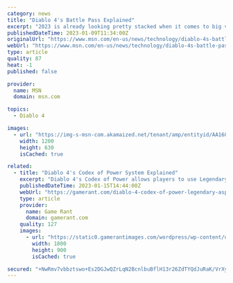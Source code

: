 ```yaml
---
category: news
title: "Diablo 4's Battle Pass Explained"
excerpt: "2023 is already looking pretty stacked when it comes to big video game releases, and Diablo 4 is one of the most anticipated games on the calendar. Announced all the way back in 2019, it's finally ..."
publishedDateTime: 2023-01-09T11:34:00Z
originalUrl: "https://www.msn.com/en-us/news/technology/diablo-4s-battle-pass-explained/ar-AA168WWT"
webUrl: "https://www.msn.com/en-us/news/technology/diablo-4s-battle-pass-explained/ar-AA168WWT"
type: article
quality: 87
heat: -1
published: false

provider:
  name: MSN
  domain: msn.com

topics:
  - Diablo 4

images:
  - url: "https://img-s-msn-com.akamaized.net/tenant/amp/entityid/AA168sUT.img?h=630&w=1200&m=6&q=60&o=t&l=f&f=jpg&x=375&y=178"
    width: 1200
    height: 630
    isCached: true

related:
  - title: "Diablo 4's Codex of Power System Explained"
    excerpt: "Diablo 4's Codex of Power allows players to use Legendary Aspects and Powers to substantially improve their gear and builds. To obtain these Legendary Aspects, players must first complete specific ..."
    publishedDateTime: 2023-01-15T14:44:00Z
    webUrl: "https://gamerant.com/diablo-4-codex-of-power-legendary-aspect-gear-build-customization/"
    type: article
    provider:
      name: Game Rant
      domain: gamerant.com
    quality: 127
    images:
      - url: "https://static0.gamerantimages.com/wordpress/wp-content/uploads/2023/01/diablo-4-codex-of-power-v2.jpg"
        width: 1800
        height: 900
        isCached: true

secured: "+NwRmv7vbbztswo+Es2DGJwQZrLqN2BcnlbuBflH13r26ZdTYQdJuRaK/VrXyPKArf7Ng7AVpjysqD9mLdoIRK+nnYpgqYb5JyK8mAXnK0+n0hAcJZYhnZ+iNQ4oxMM/0r8HgdnCngcyjE1HnLSDWJemX9v+90gXC707Rqd9slxzSD/5Q8sG07uFmBEjShudF2zV8iu4yuW9splTWTAkjqwIQlGsmdiK5TZCoI5mJ0eN5eZDjo+waxqlICurpjrjrBtZkQmo/Yn86h9QxtglcVTWCFVxe2+JunvyqPci7yAHA2EvltzY/WrlFpTtdPJTFzYscMhnQfNFA0+kOrWwAIMGrk7RUrAM3aumhKBdtt4=;dLSOhUuEcijr0I+hWmOa+Q=="
---
```


